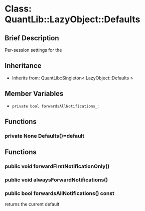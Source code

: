 # Class: QuantLib::LazyObject::Defaults

## Brief Description
Per-session settings for the 

## Inheritance
- Inherits from: QuantLib::Singleton< LazyObject::Defaults >

## Member Variables
- `private bool forwardsAllNotifications_`: 

## Functions
### private None Defaults()=default


## Functions
### public void forwardFirstNotificationOnly()


### public void alwaysForwardNotifications()


### public bool forwardsAllNotifications() const
returns the current default 

